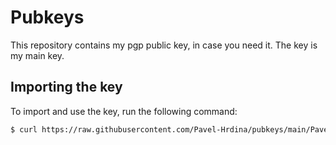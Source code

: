 # Pubkeys

This repository contains my pgp public key, in case you need it. The key is my main key.

## Importing the key 

To import and use the key, run the following command: 

```bash
$ curl https://raw.githubusercontent.com/Pavel-Hrdina/pubkeys/main/Pavel_Hrdina_0x8E48695D_public.gpg | gpg --import
```
